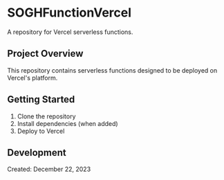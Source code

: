 # SOGHFunctionVercel

A repository for Vercel serverless functions.

## Project Overview

This repository contains serverless functions designed to be deployed on Vercel's platform.

## Getting Started

1. Clone the repository
2. Install dependencies (when added)
3. Deploy to Vercel

## Development

Created: December 22, 2023
